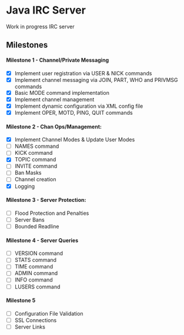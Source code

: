 # Java IRC Server
Work in progress IRC server


## Milestones

#### Milestone 1 - Channel/Private Messaging
- [x] Implement user registration via USER & NICK commands
- [x] Implement channel messaging via JOIN, PART, WHO and PRIVMSG commands
- [x] Basic MODE command implementation
- [x] Implement channel management
- [x] Implement dynamic configuration via XML config file
- [x] Implement OPER, MOTD, PING, QUIT commands

#### Milestone 2 - Chan Ops/Management:
- [x] Implement Channel Modes & Update User Modes
- [ ] NAMES command
- [ ] KICK command
- [x] TOPIC command
- [ ] INVITE command
- [ ] Ban Masks
- [ ] Channel creation
- [x] Logging

#### Milestone 3 - Server Protection:
- [ ] Flood Protection and Penalties
- [ ] Server Bans
- [ ] Bounded Readline

#### Milestone 4 - Server Queries
- [ ] VERSION command
- [ ] STATS command
- [ ] TIME command
- [ ] ADMIN command
- [ ] INFO command
- [ ] LUSERS command

#### Milestone 5
- [ ] Configuration File Validation
- [ ] SSL Connections
- [ ] Server Links
